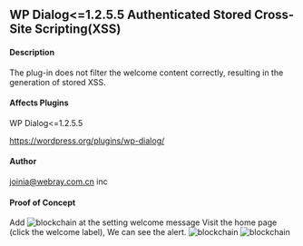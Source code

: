 ## WP Dialog<=1.2.5.5 Authenticated Stored Cross-Site Scripting(XSS)
#### Description


The plug-in does not filter the welcome content correctly, resulting in the generation of stored XSS.
#### Affects Plugins
WP Dialog<=1.2.5.5

https://wordpress.org/plugins/wp-dialog/
#### Author
joinia@webray.com.cn inc 
#### Proof of Concept
Add ![blockchain](https://github.com/liaojia-99/my-creat-cve/blob/main/img/1.jpg "Wordpress plugin cookie-bar XSS") at the setting welcome message
Visit the home page (click the welcome label), We can see the alert.
![blockchain](https://github.com/liaojia-99/my-creat-cve/blob/main/img/2.jpg "Wordpress plugin cookie-bar XSS")
![blockchain](https://github.com/liaojia-99/my-creat-cve/blob/main/img/3.jpg "Wordpress plugin cookie-bar XSS")
